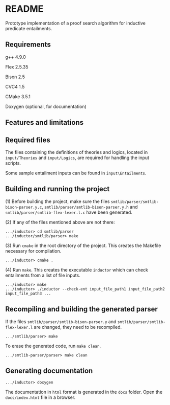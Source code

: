 # README #

Prototype implementation of a proof search algorithm for inductive predicate entailments.

## Requirements ##
g++ 4.9.0 

Flex 2.5.35

Bison 2.5

CVC4 1.5

CMake 3.5.1

Doxygen (optional, for documentation)

## Features and limitations ##


## Required files ##
The files containing the definitions of theories and logics, located in `input/Theories` and `input/Logics`, are required for handling the input scripts.

Some sample entailment inputs can be found in `input\Entailments`. 

## Building and running the project ##
(1) Before building the project, make sure the files `smtlib/parser/smtlib-bison-parser.y.c`, `smtlib/parser/smtlib-bison-parser.y.h` and `smtlib/parser/smtlib-flex-lexer.l.c` have been generated.

(2) If any of the files mentioned above are not there:
```
.../inductor> cd smtlib/parser
.../inductor/smtlib/parser> make
```

(3) Run `cmake` in the root directory of the project. This creates the Makefile necessary for compilation.
```
.../inductor> cmake .
```

(4) Run `make`. This creates the executable `inductor` which can check entailments from a list of file inputs.
```
.../inductor> make
.../inductor> ./inductor --check-ent input_file_path1 input_file_path2 input_file_path3 ...
```

## Recompiling and building the generated parser ##
If the files `smtlib/parser/smtlib-bison-parser.y` and `smtlib/parser/smtlib-flex-lexer.l` are changed, they need to be recompiled.
```
.../smtlib/parser> make
```
To erase the generated code, run `make clean`.
```
.../smtlib-parser/parser> make clean
```

## Generating documentation ##
```
.../inductor> doxygen
```
The documentation in `html` format is generated in the `docs` folder. Open the `docs/index.html` file in a browser.
